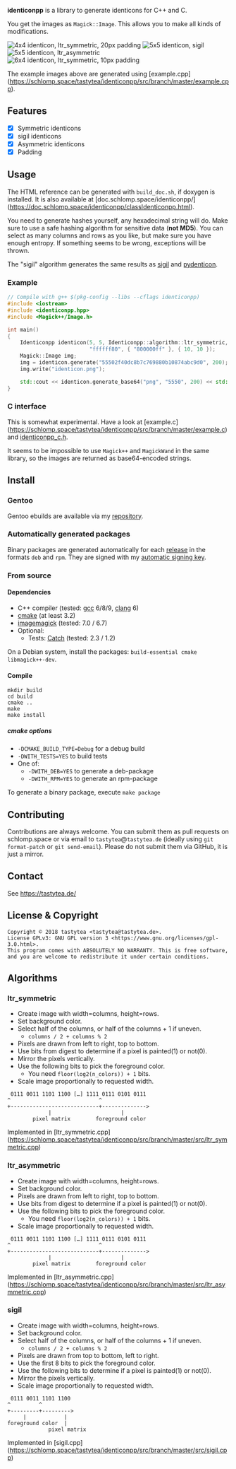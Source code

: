 **identiconpp** is a library to generate identicons for C++ and C.

You get the images as `Magick::Image`. This allows you to make all kinds of
modifications.

![](https://doc.schlomp.space/identiconpp/identicon1.png
"4x4 identicon, ltr_symmetric, 20px padding")
![](https://doc.schlomp.space/identiconpp/identicon2.png
"5x5 identicon, sigil")
![](https://doc.schlomp.space/identiconpp/identicon3.png
"5x5 identicon, ltr_asymmetric")
![](https://doc.schlomp.space/identiconpp/identicon4.png
"6x4 identicon, ltr_symmetric, 10px padding")

The example images above are generated using [example.cpp]
(https://schlomp.space/tastytea/identiconpp/src/branch/master/example.cpp).

## Features

* [x] Symmetric identicons
* [x] sigil identicons
* [x] Asymmetric identicons
* [x] Padding

## Usage

The HTML reference can be generated with `build_doc.sh`, if doxygen is
installed. It is also available at [doc.schlomp.space/identiconpp/]
(https://doc.schlomp.space/identiconpp/classIdenticonpp.html).

You need to generate hashes yourself, any hexadecimal string will do. Make sure
to use a safe hashing algorithm for sensitive data (**not MD5**). You can select
as many columns and rows as you like, but make sure you have enough entropy.
If something seems to be wrong, exceptions will be thrown.

The "sigil" algorithm generates the same results as
[sigil](https://github.com/cupcake/sigil/) and
[pydenticon](https://github.com/azaghal/pydenticon/).

### Example

``` c++
// Compile with g++ $(pkg-config --libs --cflags identiconpp)
#include <iostream>
#include <identiconpp.hpp>
#include <Magick++/Image.h>

int main()
{
    Identiconpp identicon(5, 5, Identiconpp::algorithm::ltr_symmetric,
                          "ffffff80", { "800000ff" }, { 10, 10 });
    Magick::Image img;
    img = identicon.generate("55502f40dc8b7c769880b10874abc9d0", 200);
    img.write("identicon.png");

    std::cout << identicon.generate_base64("png", "5550", 200) << std::endl;
}
```

### C interface

This is somewhat experimental. Have a look at [example.c]
(https://schlomp.space/tastytea/identiconpp/src/branch/master/example.c) and
[identiconpp_c.h](https://doc.schlomp.space/identiconpp/identiconpp__c_8h.html).

It seems to be impossible to use `Magick++` and `MagickWand` in the same
library, so the images are returned as base64-encoded strings.

## Install

### Gentoo

Gentoo ebuilds are available via my
[repository](https://schlomp.space/tastytea/overlay).

### Automatically generated packages

Binary packages are generated automatically for each
[release](https://schlomp.space/tastytea/identiconpp/releases) in the formats
`deb` and `rpm`. They are signed with my [automatic signing
key](https://tastytea.de/tastytea_autosign.asc).

### From source

#### Dependencies

* C++ compiler (tested: [gcc](https://gcc.gnu.org/) 6/8/9,
  [clang](https://llvm.org/) 6)
* [cmake](https://cmake.org/) (at least 3.2)
* [imagemagick](https://www.imagemagick.org/) (tested: 7.0 / 6.7)
* Optional:
  * Tests: [Catch](https://github.com/catchorg/Catch2) (tested: 2.3 / 1.2)

On a Debian system, install the packages:
`build-essential cmake libmagick++-dev`.

#### Compile

``` shell
mkdir build
cd build
cmake ..
make
make install
```

##### cmake options

* `-DCMAKE_BUILD_TYPE=Debug` for a debug build
* `-DWITH_TESTS=YES` to build tests
* One of:
    * `-DWITH_DEB=YES` to generate a deb-package
    * `-DWITH_RPM=YES` to generate an rpm-package

To generate a binary package, execute `make package`

## Contributing

Contributions are always welcome. You can submit them as pull requests on
schlomp.space or via email to `tastytea`@`tastytea.de` (ideally using
`git format-patch` or `git send-email`). Please do not submit them via GitHub,
it is just a mirror.

## Contact

See https://tastytea.de/

## License & Copyright

``` text
Copyright © 2018 tastytea <tastytea@tastytea.de>.
License GPLv3: GNU GPL version 3 <https://www.gnu.org/licenses/gpl-3.0.html>.
This program comes with ABSOLUTELY NO WARRANTY. This is free software,
and you are welcome to redistribute it under certain conditions.
```

## Algorithms

### ltr_symmetric

* Create image with width=columns, height=rows.
* Set background color.
* Select half of the columns, or half of the columns + 1 if uneven.
  * `columns / 2 + columns % 2`
* Pixels are drawn from left to right, top to bottom.
* Use bits from digest to determine if a pixel is painted(1) or not(0).
* Mirror the pixels vertically.
* Use the following bits to pick the foreground color.
  * You need `floor(log2(n_colors)) + 1` bits.
* Scale image proportionally to requested width.

```PLAIN
 0111 0011 1101 1100 […] 1111 0111 0101 0111
^                            ^
+----------------------------+-------------->
             |                      |
        pixel matrix        foreground color
```

Implemented in [ltr_symmetric.cpp]
(https://schlomp.space/tastytea/identiconpp/src/branch/master/src/ltr_symmetric.cpp)

### ltr_asymmetric

* Create image with width=columns, height=rows.
* Set background color.
* Pixels are drawn from left to right, top to bottom.
* Use bits from digest to determine if a pixel is painted(1) or not(0).
* Use the following bits to pick the foreground color.
  * You need `floor(log2(n_colors)) + 1` bits.
* Scale image proportionally to requested width.

```PLAIN
 0111 0011 1101 1100 […] 1111 0111 0101 0111
^                            ^
+----------------------------+-------------->
             |                      |
        pixel matrix        foreground color
```

Implemented in [ltr_asymmetric.cpp]
(https://schlomp.space/tastytea/identiconpp/src/branch/master/src/ltr_asymmetric.cpp)

### sigil

* Create image with width=columns, height=rows.
* Set background color.
* Select half of the columns, or half of the columns + 1 if uneven.
  * `columns / 2 + columns % 2`
* Pixels are drawn from top to bottom, left to right.
* Use the first 8 bits to pick the foreground color.
* Use the following bits to determine if a pixel is painted(1) or not(0).
* Mirror the pixels vertically.
* Scale image proportionally to requested width.

```PLAIN
 0111 0011 1101 1100
^         ^
+---------+--------->
     |            |
foreground color  |
             pixel matrix
```

Implemented in [sigil.cpp]
(https://schlomp.space/tastytea/identiconpp/src/branch/master/src/sigil.cpp)
